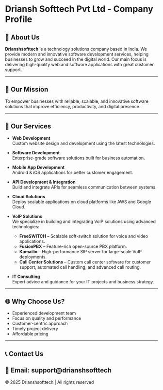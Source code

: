 # Driansh Softtech Pvt Ltd - Company Profile


## 🌟 About Us
**Drianshsofttech** is a technology solutions company based in India. We provide modern and innovative software development services, helping businesses to grow and succeed in the digital world. Our main focus is delivering high-quality web and software applications with great customer support.

---

## 🚀 Our Mission
To empower businesses with reliable, scalable, and innovative software solutions that improve efficiency, productivity, and digital presence.

---

## 💼 Our Services
- **Web Development**  
  Custom website design and development using the latest technologies.

- **Software Development**  
  Enterprise-grade software solutions built for business automation.

- **Mobile App Development**  
  Android & iOS applications for better customer engagement.

- **API Development & Integration**  
  Build and integrate APIs for seamless communication between systems.

- **Cloud Solutions**  
  Deploy scalable applications on cloud platforms like AWS and Google Cloud.

- **VoIP Solutions**  
  We specialize in building and integrating VoIP solutions using advanced technologies:  
    - **FreeSWITCH** – Scalable soft-switch solution for voice and video applications.  
    - **FusionPBX** – Feature-rich open-source PBX platform.  
    - **Kamailio** – High-performance SIP server for large-scale VoIP deployments.  
    - **Call Center Solutions** – Custom call center software for customer support, automated call handling, and advanced call routing.

- **IT Consulting**  
  Expert advice and guidance for your IT projects and business strategy.

---

## 🌐 Why Choose Us?
- Experienced development team  
- Focus on quality and performance  
- Customer-centric approach  
- Timely project delivery  
- Affordable pricing

---

## 📞 Contact Us
📧 Email: support@drianshsofttech 
---

© 2025 Drianshsofttech | All rights reserved
